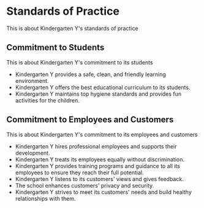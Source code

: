 # Standards of Practice

This is about Kindergarten Y's standards of practice

## Commitment to Students

This is about Kindergarten Y's commitment to its students

- Kindergarten Y provides a safe, clean, and friendly learning environment.
- Kindergarten Y offers the best educational curriculum to its students.
- Kindergarten Y maintains top hygiene standards and provides fun activities for the children.

## Commitment to Employees and Customers

This is about Kindergarten Y's commitment to its employees and customers

- Kindergarten Y hires professional employees and supports their development.
- Kindergarten Y treats its employees equally without discrimination.
- Kindergarten Y provides training programs and guidance to all its employees to ensure they reach their full potential.
- Kindergarten Y listens to its customers' views and gives feedback.
- The school enhances customers' privacy and security.
- Kindergarten Y strives to meet its customers' needs and build healthy relationships with them.